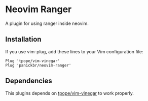 # Neovim Ranger

A plugin for using ranger inside neovim.

## Installation

If you use vim-plug, add these lines to your Vim configuration file:

```vim
Plug 'tpope/vim-vinegar'
Plug 'panickbr/neovim-ranger'
```

## Dependencies

This plugins depends on [tpope/vim-vinegar](https://github.com/tpope/vim-vinegar) to work properly.
